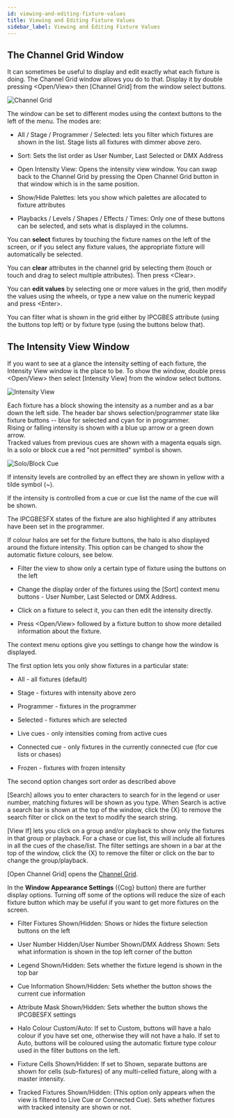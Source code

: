```yaml
---
id: viewing-and-editing-fixture-values
title: Viewing and Editing Fixture Values
sidebar_label: Viewing and Editing Fixture Values
---
```


The Channel Grid Window
-----------------------

It can sometimes be useful to display and edit exactly what each fixture
is doing. The Channel Grid window allows you do to that. Display it by
double pressing \<Open/View\> then \[Channel
Grid\] from the window select buttons.

![Channel Grid](/docs/images/Channel-Grid.png)

The window can be set to different modes using the context buttons to
the left of the menu. The modes are:

-   All / Stage / Programmer / Selected: lets you filter which fixtures
    are shown in the list. Stage lists all fixtures with dimmer above
    zero.

-   Sort: Sets the list order as User Number, Last Selected or DMX
    Address

-   Open Intensity View: Opens the intensity view window. You can swap
    back to the Channel Grid by pressing the Open Channel Grid button in
    that window which is in the same position.

-   Show/Hide Palettes: lets you show which palettes are allocated to
    fixture attributes

-   Playbacks / Levels / Shapes / Effects / Times: Only one of these
    buttons can be selected, and sets what is displayed in the columns.

You can **select** fixtures by touching the fixture names on the left of
the screen, or if you select any fixture values, the appropriate fixture
will automatically be selected.

You can **clear** attributes in the channel grid by selecting them
(touch or touch and drag to select multiple attributes). Then press
\<Clear\>.

You can **edit values** by selecting one or more values in the grid,
then modify the values using the wheels, or type a new value on the
numeric keypad and press \<Enter\>.

You can filter what is shown in the grid either by IPCGBES attribute
(using the buttons top left) or by fixture type (using the buttons below
that).

The Intensity View Window
-------------------------

If you want to see at a glance the intensity setting of each fixture,
the Intensity View window is the place to be. To show the window, double press
\<Open/View\> then select \[Intensity View\] from the window select buttons.

![Intensity View](/docs/images/Intensity-View.png)

Each fixture has a block showing the intensity as a number and as a bar
down the left side. The header bar shows selection/programmer state like
fixture buttons -- blue for selected and cyan for in programmer.\
Rising or falling intensity is shown with a blue up arrow or a green
down arrow.\
Tracked values from previous cues are shown with a magenta equals sign.\
In a solo or block cue a red "not permitted" symbol is shown.

![Solo/Block Cue](/docs/images/Solo-Block-Cue.png)

If intensity levels are controlled by an effect they are shown in yellow
with a tilde symbol (\~).

If the intensity is controlled from a cue or cue list the name of the
cue will be shown.

The IPCGBESFX states of the fixture are also highlighted if any
attributes have been set in the programmer.

If colour halos are set for the fixture buttons, the halo is also
displayed around the fixture intensity. This option can be changed to
show the automatic fixture colours, see below.

-   Filter the view to show only a certain type of fixture using the
    buttons on the left

-   Change the display order of the fixtures using the \[Sort\] context
    menu buttons - User Number, Last Selected or DMX Address.

-   Click on a fixture to select it, you can then edit the intensity
    directly.

-   Press \<Open/View\> followed by a fixture button to show more
    detailed information about the fixture.

The context menu options give you settings to change how the window is
displayed.

The first option lets you only show fixtures in a particular state:

-   All - all fixtures (default)

-   Stage - fixtures with intensity above zero

-   Programmer - fixtures in the programmer

-   Selected - fixtures which are selected

-   Live cues - only intensities coming from active cues

-   Connected cue - only fixtures in the currently connected cue (for cue lists or chases)

-   Frozen - fixtures with frozen intensity

The second option changes sort order as described above

\[Search\] allows you to enter characters to search for in the legend or
user number, matching fixtures will be shown as you type. When Search is
active a search bar is shown at the top of the window, click the \{X\} to
remove the search filter or click on the text to modify the search
string.

\[View If\] lets you click on a group and/or playback to show only the
fixtures in that group or playback. For a chase or cue list, this will
include all fixtures in all the cues of the chase/list. The filter
settings are shown in a bar at the top of the window, click the \{X\} to
remove the filter or click on the bar to change the group/playback.

\[Open Channel Grid\] opens the [Channel Grid](viewing-and-editing-fixture-values.md#the-channel-grid-window).

In the **Window Appearance Settings** (\{Cog\} button) there are further
display options. Turning off some of the options will reduce the size of
each fixture button which may be useful if you want to get more fixtures
on the screen.

-   Filter Fixtures Shown/Hidden: Shows or hides the fixture selection
    buttons on the left

-   User Number Hidden/User Number Shown/DMX Address Shown: Sets what
    information is shown in the top left corner of the button

-   Legend Shown/Hidden: Sets whether the fixture legend is shown in the
    top bar

-   Cue Information Shown/Hidden: Sets whether the button shows the
    current cue information

-   Attribute Mask Shown/Hidden: Sets whether the button shows the
    IPCGBESFX settings

-   Halo Colour Custom/Auto: If set to Custom, buttons will have a halo
    colour if you have set one, otherwise they will not have a halo. If
    set to Auto, buttons will be coloured using the automatic fixture
    type colour used in the filter buttons on the left.

-   Fixture Cells Shown/Hidden: If set to Shown, separate buttons are
    shown for cells (sub-fixtures) of any multi-celled fixture, along
    with a master intensity.

-   Tracked Fixtures Shown/Hidden: (This option only appears when the
    view is filtered to Live Cue or Connected Cue). Sets whether
    fixtures with tracked intensity are shown or not.
